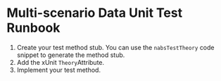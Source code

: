 # Multi-scenario Data Unit Test Runbook

1. Create your test method stub. You can use the `nabsTestTheory` code snippet to generate the method stub.
1. Add the xUnit `Theory`Attribute.
1. Implement your test method.